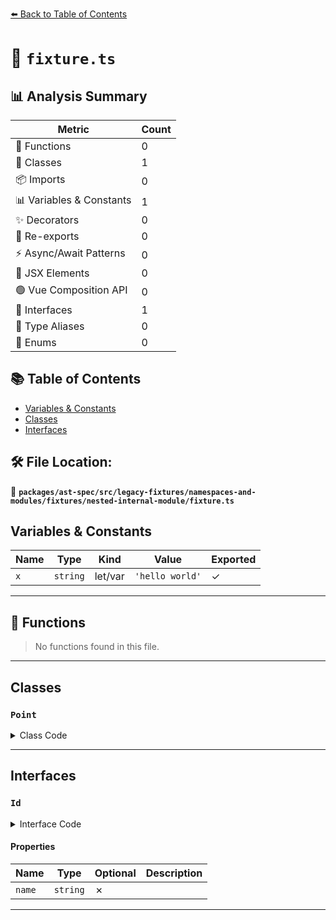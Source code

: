 [⬅️ Back to Table of Contents](../../../../../../../index.md)

# 📄 `fixture.ts`

## 📊 Analysis Summary

| Metric | Count |
|--------|-------|
| 🔧 Functions | 0 |
| 🧱 Classes | 1 |
| 📦 Imports | 0 |
| 📊 Variables & Constants | 1 |
| ✨ Decorators | 0 |
| 🔄 Re-exports | 0 |
| ⚡ Async/Await Patterns | 0 |
| 💠 JSX Elements | 0 |
| 🟢 Vue Composition API | 0 |
| 📐 Interfaces | 1 |
| 📑 Type Aliases | 0 |
| 🎯 Enums | 0 |

## 📚 Table of Contents

- [Variables & Constants](#variables-constants)
- [Classes](#classes)
- [Interfaces](#interfaces)

## 🛠️ File Location:
📂 **`packages/ast-spec/src/legacy-fixtures/namespaces-and-modules/fixtures/nested-internal-module/fixture.ts`**

## Variables & Constants

| Name | Type | Kind | Value | Exported |
|------|------|------|-------|----------|
| `x` | `string` | let/var | `'hello world'` | ✓ |


---

## 🔧 Functions

> No functions found in this file.


---

## Classes

### `Point`

<details><summary>Class Code</summary>

```ts
export class Point {
    constructor(
      public x: number,
      public y: number,
    ) {}
  }
```
</details>


---

## Interfaces

### `Id`

<details><summary>Interface Code</summary>

```ts
export interface Id {
      name: string;
    }
```
</details>

#### Properties

| Name | Type | Optional | Description |
|------|------|----------|-------------|
| `name` | `string` | ✗ |  |


---